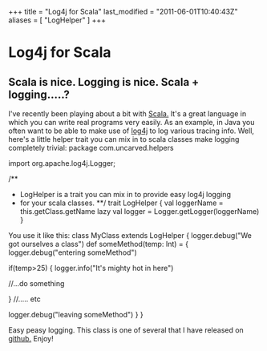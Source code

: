 +++
title = "Log4j for Scala"
last_modified = "2011-06-01T10:40:43Z"
aliases = [ "LogHelper" ]
+++
# Log4j for Scala

## Scala is nice. Logging is nice. Scala + logging.....?

I've recently been playing about a bit with [Scala.][5] It's a great
language in which you can write real programs very easily. As an
example, in Java you often want to be able to make use of [log4j][6] to
log various tracing info. Well, here's a little helper trait you can
mix in to scala classes make logging completely trivial:
package com.uncarved.helpers

import org.apache.log4j.Logger;

/**
* LogHelper is a trait you can mix in to provide easy log4j logging
* for your scala classes.
**/
trait LogHelper {
val loggerName = this.getClass.getName
lazy val logger = Logger.getLogger(loggerName)
}

You use it like this:
class MyClass extends LogHelper {
logger.debug("We got ourselves a class")
def someMethod(temp: Int) = {
logger.debug("entering someMethod")

if(temp>25) {
logger.info("It's mighty hot in here")

//...do something

}
//..... etc

logger.debug("leaving someMethod")
}
}

Easy peasy logging. This class is one of several that I have released
on [github.][7] Enjoy!

[1]: http://www.uncarved.com/articles/LogHelper
[2]: http://www.uncarved.com/
[3]: http://www.uncarved.com/articles/contact
[4]: http://www.uncarved.com/login/
[5]: http://www.scala-lang.org/
[6]: http://logging.apache.org/log4j/
[7]: http://www.uncarved.com/blog/helpers_github.mrk
[8]: http://www.uncarved.com/tags/computers
[9]: mailto:sean@uncarved.com
[10]: http://creativecommons.org/licenses/by-sa/4.0/

